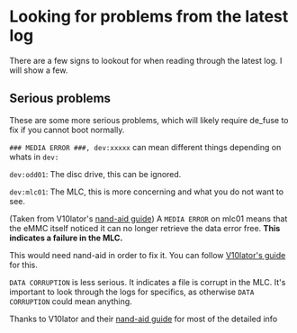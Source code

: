 # Looking for problems from the latest log

There are a few signs to lookout for when reading through the latest log. I will show a few.

## Serious problems

These are some more serious problems, which will likely require de_fuse to fix if you cannot boot normally.

`### MEDIA ERROR ###, dev:xxxxx` can mean different things depending on whats in `dev:`

`dev:odd01`: The disc drive, this can be ignored.

`dev:mlc01`: The MLC, this is more concerning and what you do not want to see.

(Taken from V10lator's [nand-aid guide](https://gbatemp.net/threads/using-nand-aid-to-repair-a-broken-emmc-fix-160-0103-system-memory-error.636361/)) A `MEDIA ERROR` on mlc01 means that the eMMC itself noticed it can no longer retrieve the data error free. **This indicates a failure in the MLC.**

This would need nand-aid in order to fix it. You can follow [V10lator's guide](https://gbatemp.net/threads/using-nand-aid-to-repair-a-broken-emmc-fix-160-0103-system-memory-error.636361/) for this.


`DATA CORRUPTION` is less serious. It indicates a file is corrupt in the MLC. It's important to look through the logs for specifics, as otherwise `DATA CORRUPTION` could mean anything.



Thanks to V10lator and their [nand-aid guide](https://gbatemp.net/threads/using-nand-aid-to-repair-a-broken-emmc-fix-160-0103-system-memory-error.636361/) for most of the detailed info

